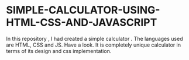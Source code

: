 # SIMPLE-CALCULATOR-USING-HTML-CSS-AND-JAVASCRIPT
In this repository , I had created a simple calculator . The languages used are HTML, CSS and JS. Have a look. It is completely unique calculator in terms of its design and css implementation.
